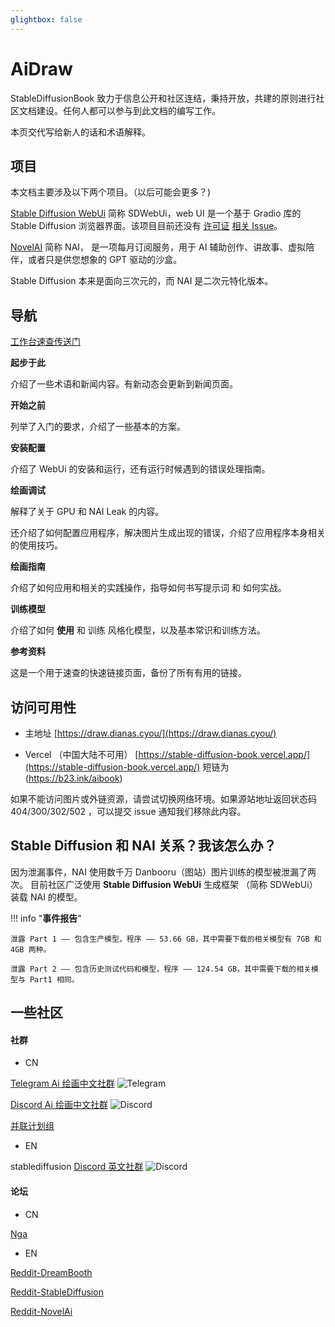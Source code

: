 ```yaml
---
glightbox: false
---
```


# AiDraw

<!--
Copyright (C)  2022  StableDiffusionBook.

    Permission is granted to copy, distribute and/or modify this document
    under the terms of the GNU Free Documentation License, Version 1.3
    or any later version published by the Free Software Foundation;
    with no Invariant Sections, no Front-Cover Texts, and no Back-Cover Texts.
    A copy of the license is included in the section entitled " GNU
    Free Documentation License ".

-->

StableDiffusionBook 致力于信息公开和社区连结，秉持开放，共建的原则进行社区文档建设。任何人都可以参与到此文档的编写工作。

本页交代写给新人的话和术语解释。

## 项目

本文档主要涉及以下两个项目。（以后可能会更多？)

[Stable Diffusion WebUi](https://github.com/AUTOMATIC1111/stable-diffusion-webui) 简称 SDWebUi，web UI 是一个基于 Gradio 库的 Stable Diffusion 浏览器界面。该项目目前还没有 [许可证](https://github.com/AUTOMATIC1111/stable-diffusion-webui/issues/24) [相关 Issue](https://github.com/AUTOMATIC1111/stable-diffusion-webui/issues/2059)。

[NovelAI](https://novelai.net/) 简称 NAI， 是一项每月订阅服务，用于 AI 辅助创作、讲故事、虚拟陪伴，或者只是供您想象的 GPT 驱动的沙盒。

Stable Diffusion 本来是面向三次元的，而 NAI 是二次元特化版本。

## 导航

[工作台速查传送门](https://draw.dianas.cyou/paint/)

**起步于此**

介绍了一些术语和新闻内容。有新动态会更新到新闻页面。

**开始之前**

列举了入门的要求，介绍了一些基本的方案。

**安装配置**

介绍了 WebUi 的安装和运行，还有运行时候遇到的错误处理指南。

**绘画调试**

解释了关于 GPU 和 NAI Leak 的内容。

还介绍了如何配置应用程序，解决图片生成出现的错误，介绍了应用程序本身相关的使用技巧。

**绘画指南**

介绍了如何应用和相关的实践操作，指导如何书写提示词 和 如何实战。

**训练模型**

介绍了如何 **使用** 和 训练 风格化模型，以及基本常识和训练方法。

**参考资料**

这是一个用于速查的快速链接页面，备份了所有有用的链接。

## 访问可用性

* 主地址
[https://draw.dianas.cyou/](https://draw.dianas.cyou/)

* Vercel （中国大陆不可用）
[https://stable-diffusion-book.vercel.app/](https://stable-diffusion-book.vercel.app/) 短链为 (https://b23.ink/aibook)

如果不能访问图片或外链资源，请尝试切换网络环境。如果源站地址返回状态码 404/300/302/502 ，可以提交 issue 通知我们移除此内容。

## Stable Diffusion 和 NAI 关系？我该怎么办？

因为泄漏事件，NAI 使用数千万 Danbooru（图站）图片训练的模型被泄漏了两次。 目前社区广泛使用 **Stable Diffusion WebUi** 生成框架 （简称 SDWebUi）装载 NAI 的模型。

!!! info "**事件报告**"

    泄露 Part 1 —— 包含生产模型，程序 —— 53.66 GB，其中需要下载的相关模型有 7GB 和 4GB 两种。

    泄露 Part 2 —— 包含历史测试代码和模型，程序 —— 124.54 GB，其中需要下载的相关模型与 Part1 相同。

## 一些社区

#### 社群

* CN

[Telegram Ai 绘画中文社群](https://t.me/StableDiffusion_CN)
<img src="https://img.shields.io/badge/Telegram-Group-blue" alt="Telegram">

[Discord Ai 绘画中文社群](https://discord.gg/vhsArSSA6K)
<img src="https://img.shields.io/discord/1033769426216046622?color=blue&label=Discord_Ai%E7%BB%98%E7%94%BB%E4%B8%AD%E6%96%87%E7%BB%84" alt="Discord">

[并联计划组](https://docs.google.com/spreadsheets/d/1TA_xInjgS_dKdd68EL9NamCgulTBQHQpsVdCQpf3OxU/edit#gid=45042168)

* EN

 stablediffusion [Discord 英文社群](https://discord.gg/stablediffusion) 
<img src="https://img.shields.io/discord/1002292111942635562?color=blue&label=Discord_stablediffusion" alt="Discord">

#### 论坛

* CN

[Nga](https://nga.178.com/thread.php?stid=33844263)

* EN

[Reddit-DreamBooth](https://www.reddit.com/r/DreamBooth/)

[Reddit-StableDiffusion](https://www.reddit.com/r/StableDiffusion/)

[Reddit-NovelAi](https://www.reddit.com/r/NovelAi/)
